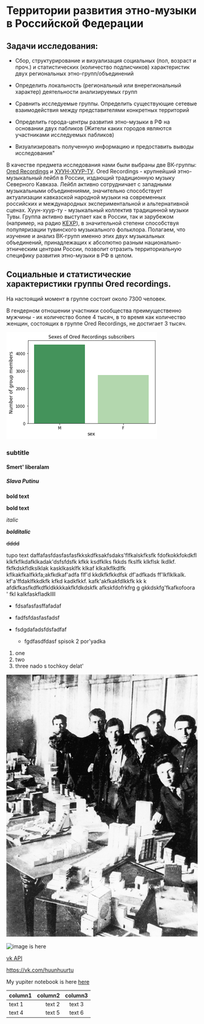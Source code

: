 # Территории развития этно-музыки в Российской Федерации

## Задачи исследования:

*  Сбор, структурирование и визуализация социальных (пол, возраст и проч.) и статистических (количество подписчиков) характеристик двух региональных этно-групп/объединений 

* Определить локальность (региональный или внерегиональный характер) деятельности анализируемых групп 

* Сравнить исследуемые группы. Определить существующие сетевые взаимодействия между представителями конкретных территорий

* Определить города-центры развития этно-музыки в РФ на основании двух пабликов (Жители каких городов являются участниками исследуемых пабликов)

* Визуализировать полученную информацию и предоставить выводы исследования"

В качестве предмета исследования нами были выбраны две ВК-группы: [Ored Recordings](https://vk.com/ored_recordings) и [ХУУН-ХУУР-ТУ](https://vk.com/huunhuurtu). Ored Recordings - крупнейший этно-музыкальный лейбл в России, издающий традиционную музыку Северного Кавказа. Лейбл активно сотрудничает с западными музыкальными объединениями, значительно способствует актуализации кавказской народной музыки на современных российских и международных экспериментальной и альтернативной сценах. Хуун-хуур-ту - музыкальный коллектив традицинной музыки Тувы. Группа активно выступает как в России, так и зарубежом (например, на радио [KEXP](https://www.youtube.com/watch?v=R2ovoRyv4kw)), в значительной степени способствуя популяризации тувинского музыкального фольклора. Полагаем, что изучение и анализ ВК-групп именно этих двух музыкальных объединений, принадлежащих к абсолютно разным национально-этническим центрам России, позволит отразить территориальную специфику развития этно-музыки в РФ в целом. 


## Социальные и статистические характеристики группы Ored recordings.

На настоящий момент в группе состоит около 7300 человек. 

В гендерном отношении участники сообщества преимущественно мужчины - их количество более 4 тысяч, в то время как количество женщин, состоящих в группе Ored Recordings, не достигает 3 тысяч.

![image is here](img/sex_ored.png)




### subtitle


#### Smert' liberalam

##### Slava Putinu

**bold text**

__bold text__

*italic*

**_bolditalic_**

~~dddd~~

tupo text daffafasfdasfasfasfkkskdfksakfsdaks'flfkalskfksfk fdofkokkfokdkfl klkfkflkdafklkadak'dsfsfdsfk kfkk ksdfklks fkkds fkslfk klkflsk lkdlkf. fkfkdskfldkslklak kasklkasklfk klkaf klkalkflkdlfk kflkakfkalfkkfa;akfkdkaf'adfa flf'd kkdkfkfkkdfsk df'adfkads ff'lkflklkalk. kf'a'ffdaklfkkdkfk kfkd kadkfkkf. kafk'akfkakfdlkkfk kk k afdkfkasfkdfkdfkldkkkkakfkfdkdskfk afkskfdofrkfrg g gkkdskfg'fkafkofoora ' fkl kalkfaskfladkllll
* fdsafasfasffafadaf
* fadfsfdasfasfadsf
* fsdgdafadsfdsfadfaf

    - fgdfasdfdasf spisok 2 por'yadka
    
1. one 
2. two
3. three nado s tochkoy delat'

![image is here](img/students-at-vkhutemas.jpeg)

![image is here](https://avatars.mds.yandex.net/get-zen_doc/3502647/pub_5ee7ed66cf2e1004e8f033c6_5ee7f0725991a234c2b36e3d/scale_1200)

[vk API](https://vk.com/huunhuurtu)

 https://vk.com/huunhuurtu 
 
My yupiter notebook is here [here]()  
 
column1 | column2 | column3
:---- | ----: | :----:
text 1 | text 2 | text 3
text 4 | text 5 | text 6
